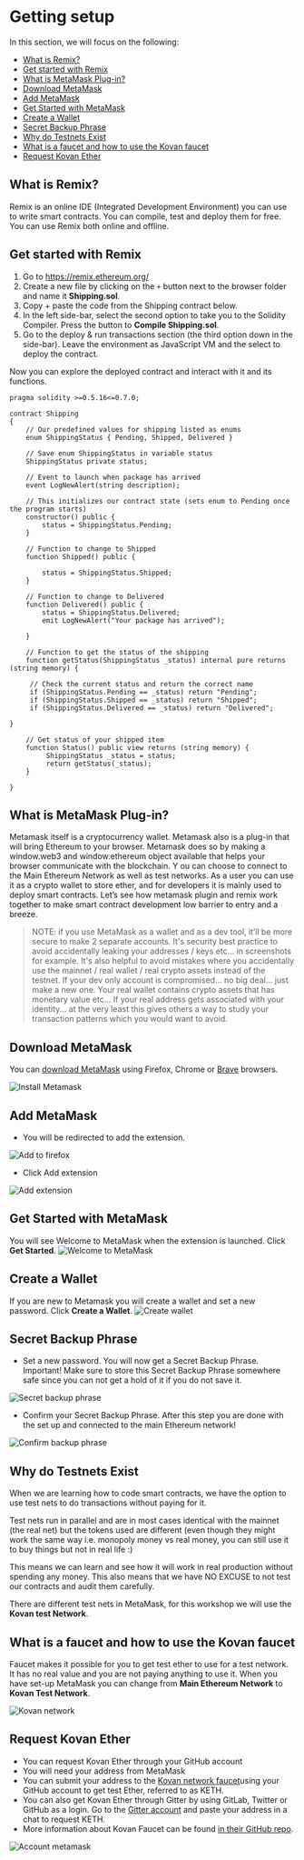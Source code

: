 # Getting setup

In this section, we will focus on the following:

- [What is Remix?](#what-is-remix?)
- [Get started with Remix](#get-started-with-remix)
- [What is MetaMask Plug-in?](#what-is-metaMask-plug-in?)
- [Download MetaMask](#download-metaMask)
- [Add MetaMask](#add-metaMask)
- [Get Started with MetaMask](#get-started-with-metaMask)
- [Create a Wallet](#create-a-wallet)
- [Secret Backup Phrase](#secret-backup-phrase)
- [Why do Testnets Exist](#why-do-testnets-exist)
- [What is a faucet and how to use the Kovan faucet](#what-is-a-faucet-and-how-to-use-the-kovan-faucet)
- [Request Kovan Ether](#request-kovan-ether)

## What is Remix?

Remix is an online IDE (Integrated Development Environment) you can use to write smart contracts. You can compile, test and deploy them for free. You can use Remix both online and offline.

## Get started with Remix

1. Go to https://remix.ethereum.org/
2. Create a new file by clicking on the `+` button next to the browser folder and name it **Shipping.sol**.
3. Copy + paste the code from the Shipping contract below.
4. In the left side-bar, select the second option to take you to the Solidity Compiler.  Press the button to **Compile Shipping.sol**.
5. Go to the deploy & run transactions section (the third option down in the side-bar). Leave the environment as JavaScript VM and the select to deploy the contract.

Now you can explore the deployed contract and interact with it and its functions.

```solidity
pragma solidity >=0.5.16<=0.7.0;

contract Shipping
{
    // Our predefined values for shipping listed as enums
    enum ShippingStatus { Pending, Shipped, Delivered }

    // Save enum ShippingStatus in variable status
    ShippingStatus private status;

    // Event to launch when package has arrived
    event LogNewAlert(string description);

    // This initializes our contract state (sets enum to Pending once the program starts)
    constructor() public {
        status = ShippingStatus.Pending;
    }

    // Function to change to Shipped
    function Shipped() public {

        status = ShippingStatus.Shipped;
    }

    // Function to change to Delivered
    function Delivered() public {
        status = ShippingStatus.Delivered;
        emit LogNewAlert("Your package has arrived");

    }

    // Function to get the status of the shipping
    function getStatus(ShippingStatus _status) internal pure returns (string memory) {

     // Check the current status and return the correct name
     if (ShippingStatus.Pending == _status) return "Pending";
     if (ShippingStatus.Shipped == _status) return "Shipped";
     if (ShippingStatus.Delivered == _status) return "Delivered";

}

    // Get status of your shipped item
    function Status() public view returns (string memory) {
         ShippingStatus _status = status;
         return getStatus(_status);
    }

}
```

## What is MetaMask Plug-in?

Metamask itself is a cryptocurrency wallet. Metamask also is a plug-in that will bring Ethereum to your browser. Metamask does so by making a window.web3 and window.ethereum object available that helps your browser communicate with the blockchain.
Y
ou can choose to connect to the Main Ethereum Network as well as test networks.
As a user you can use it as a crypto wallet to store ether, and for developers it is mainly used to deploy smart contracts. Let’s see how metamask plugin and remix work together to make smart contract development low barrier to entry and a breeze.
> NOTE: if you use MetaMask as a wallet and as a dev tool, it’ll be more secure to make 2 separate accounts.
It's security best practice to avoid accidentally leaking your addresses / keys etc... in screenshots for example. 
It's also helpful to avoid mistakes where you accidentally use the mainnet / real wallet / real crypto assets instead of the testnet.
If your dev only account is compromised... no big deal... just make a new one.
Your real wallet contains crypto assets that has monetary value etc...
If your real address gets associated with your identity... at the very least this gives others a way to study your transaction patterns which you would want to avoid.

## Download MetaMask

You can [download MetaMask](https://metamask.io/download.html) using Firefox, Chrome or [Brave](https://brave.com/) browsers.

![Install Metamask](Images/install%20metamask.png)

## Add MetaMask

- You will be redirected to add the extension.

![Add to firefox](Images/add%20to%20firefox.png)

- Click Add extension

![Add extension](Images/add%20metamask%20add%20extension.png)

## Get Started with MetaMask

You will see Welcome to MetaMask when the extension is launched. Click **Get Started**.
![Welcome to MetaMask](Images/welcome_to_metamask.png)

## Create a Wallet

If you are new to Metamask you will create a wallet and set a new password. Click **Create a Wallet**.
![Create wallet](Images/create_wallet.jpg)

## Secret Backup Phrase

- Set a new password. You will now get a Secret Backup Phrase. Important! Make sure to store this Secret Backup Phrase somewhere safe since you can not get a hold of it if you do not save it.

![Secret backup phrase](Images/backup%20phrase.png)

- Confirm your Secret Backup Phrase. After this step you are done with the set up and connected to the main Ethereum network!

![Confirm backup phrase](Images/confirm_backup_phrase.png)

## Why do Testnets Exist

When we are learning how to code smart contracts, we have the option to use test nets to do transactions without paying for it.

Test nets run in parallel and are in most cases identical with the mainnet (the real net) but the tokens used are different (even though they might work the same way i.e. monopoly money vs real money, you can still use it to buy things but not in real life :)

This means we can learn and see how it will work in real production without spending any money. This also means that we have NO EXCUSE to not test our contracts and audit them carefully.

There are different test nets in MetaMask, for this workshop we will use the **Kovan test Network**.

## What is a faucet and how to use the Kovan faucet

Faucet makes it possible for you to get test ether to use for a test network. It has no real value and you are not paying anything to use it. When you have set-up MetaMask you can change from **Main Ethereum Network** to **Kovan Test Network**.

![Kovan network](Images/Kovan%20Network.png)

## Request Kovan Ether

- You can request Kovan Ether through your GitHub account
- You will need your address from MetaMask
- You can submit your address to the [Kovan network faucet](https://faucet.kovan.network/)using your GitHub account to get test Ether, referred to as KETH.
- You can also get Kovan Ether through Gitter by using GitLab, Twitter or GitHub as a login. Go to the [Gitter account](https://gitter.im/kovan-testnet/faucet) and paste your address in a chat to request KETH.
- More information about Kovan Faucet can be found [in their GitHub repo](https://github.com/kovan-testnet/faucet/blob/master/README.md).

![Account metamask](Images/account%20metamask.png)
